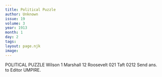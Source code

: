 ```yaml
---
title: Political Puzzle
author: Unknown
issue: 19
volume: 3
year: 1913
month: 1
day: 2
tags:
layout: page.njk
image:
---
```

 POLITICAL PUZZLE Wilson 1   Marshall 12 Roosevelt 021 Taft 0212   Send ans. to Editor UMPIRE.   


